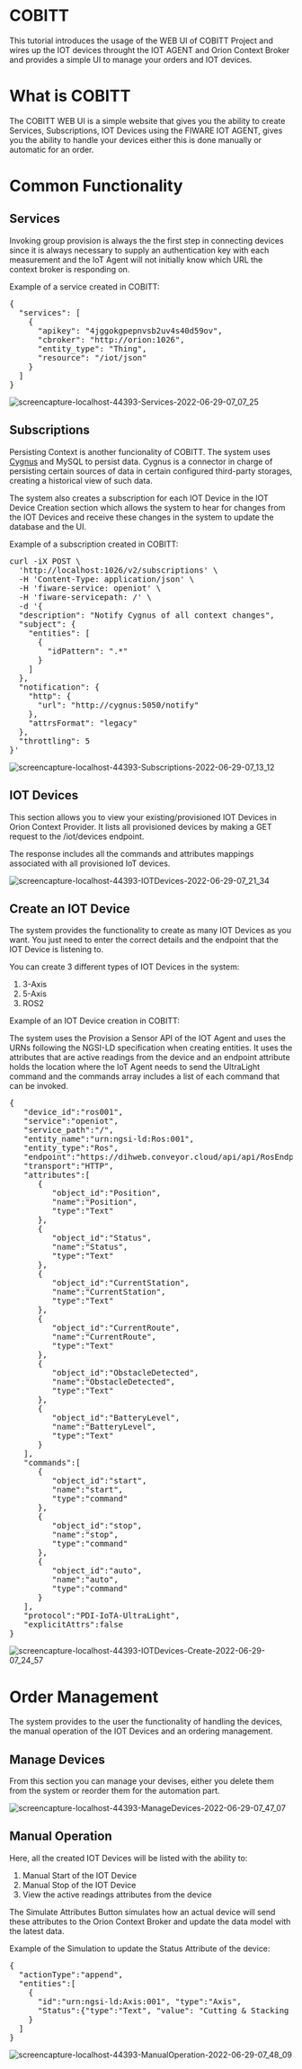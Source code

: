 # COBITT

<p>This tutorial introduces the usage of the WEB UI of COBITT Project and wires up the IOT devices throught the IOT AGENT and Orion Context Broker and provides a simple UI to manage your orders and IOT devices.</p>


<h1>
  What is COBITT 
</h1>

<p>
  The COBITT WEB UI is a simple website that gives you the ability to create Services, Subscriptions, IOT Devices using the FIWARE IOT AGENT, gives you the ability to handle your devices either this is done manually or automatic for an order.
</p>

<h1>
  Common Functionality
</h1>

<h2>
  Services
</h2>

<p>
  Invoking group provision is always the the first step in connecting devices since it is always necessary to
supply an authentication key with each measurement and the IoT Agent will not initially know which URL
the context broker is responding on.
</p>

<p>
  Example of a service created in COBITT:
</p>
  
<pre>
{
  "services": [
    {
      "apikey": "4jggokgpepnvsb2uv4s40d59ov",
      "cbroker": "http://orion:1026",
      "entity_type": "Thing",
      "resource": "/iot/json"
    }
  ]
}
</pre>

![screencapture-localhost-44393-Services-2022-06-29-07_07_25](https://user-images.githubusercontent.com/15981121/176349467-8475d806-2ed0-42ae-9891-e9a7d86cc4d8.png)


<h2>
  Subscriptions
</h2>

<p>
  Persisting Context is another funcionality of COBITT. The system uses <a href="https://fiware-cygnus.readthedocs.io/en/latest/">Cygnus</a> and MySQL to persist data. Cygnus is a connector in charge of persisting certain sources of data in certain configured third-party storages, creating a historical view of such data.
</p>

<p>
  The system also creates a subscription for each IOT Device in the IOT Device Creation section which allows the system to hear for changes from the IOT Devices and receive these changes in the system to update the database and the UI.
</p>

<p>
  Example of a subscription created in COBITT:
</p>

<pre>
curl -iX POST \
  'http://localhost:1026/v2/subscriptions' \
  -H 'Content-Type: application/json' \
  -H 'fiware-service: openiot' \
  -H 'fiware-servicepath: /' \
  -d '{
  "description": "Notify Cygnus of all context changes",
  "subject": {
    "entities": [
      {
        "idPattern": ".*"
      }
    ]
  },
  "notification": {
    "http": {
      "url": "http://cygnus:5050/notify"
    },
    "attrsFormat": "legacy"
  },
  "throttling": 5
}'
</pre>

![screencapture-localhost-44393-Subscriptions-2022-06-29-07_13_12](https://user-images.githubusercontent.com/15981121/176350128-bd039e70-8e1a-4840-a92b-0dae3319bb5c.png)


<h2>
  IOT Devices
</h2>

<p>
  This section allows you to view your existing/provisioned IOT Devices in Orion Context Provider. It lists all provisioned devices by making a GET request to the /iot/devices endpoint.

The response includes all the commands and attributes mappings associated with all provisioned IoT devices.
</p>

![screencapture-localhost-44393-IOTDevices-2022-06-29-07_21_34](https://user-images.githubusercontent.com/15981121/176351010-d0b0bc5b-3403-4176-ad36-beb595f77ed9.png)



<h2>
  Create an IOT Device
</h2>

<p>
  The system provides the functionality to create as many IOT Devices as you want. You just need to enter the correct details and the endpoint that the IOT Device is listening to.
  
  You can create 3 different types of IOT Devices in the system:
  <ol>
    <li>
      3-Axis
    </li>
    <li>
      5-Axis
    </li>
    <li>
      ROS2
    </li>
  </ol>
</p>

<p>
  Example of an IOT Device creation in COBITT:
</p>

<p>
  The system uses the Provision a Sensor API of the IOT Agent and uses the URNs following the NGSI-LD specification when creating entities. It uses the attributes that are active readings from the device and an endpoint attribute holds
the location where the IoT Agent needs to send the UltraLight command and the commands array includes a list of each command that can be invoked. 
</p>

<pre>
{
   "device_id":"ros001",
   "service":"openiot",
   "service_path":"/",
   "entity_name":"urn:ngsi-ld:Ros:001",
   "entity_type":"Ros",
   "endpoint":"https://dihweb.conveyor.cloud/api/api/RosEndpoint",
   "transport":"HTTP",
   "attributes":[
      {
         "object_id":"Position",
         "name":"Position",
         "type":"Text"
      },
      {
         "object_id":"Status",
         "name":"Status",
         "type":"Text"
      },
      {
         "object_id":"CurrentStation",
         "name":"CurrentStation",
         "type":"Text"
      },
      {
         "object_id":"CurrentRoute",
         "name":"CurrentRoute",
         "type":"Text"
      },
      {
         "object_id":"ObstacleDetected",
         "name":"ObstacleDetected",
         "type":"Text"
      },
      {
         "object_id":"BatteryLevel",
         "name":"BatteryLevel",
         "type":"Text"
      }
   ],
   "commands":[
      {
         "object_id":"start",
         "name":"start",
         "type":"command"
      },
      {
         "object_id":"stop",
         "name":"stop",
         "type":"command"
      },
      {
         "object_id":"auto",
         "name":"auto",
         "type":"command"
      }
   ],
   "protocol":"PDI-IoTA-UltraLight",
   "explicitAttrs":false
}
</pre>

![screencapture-localhost-44393-IOTDevices-Create-2022-06-29-07_24_57](https://user-images.githubusercontent.com/15981121/176351370-54ead41c-3c73-47e6-bbef-f8dfcdae2689.png)


<h1>
  Order Management
</h1>

<p>
  The system provides to the user the functionality of handling the devices, the manual operation of the IOT Devices and an ordering management.
</p>


<h2>
  Manage Devices
</h2>

<p>
  From this section you can manage your devises, either you delete them from the system or reorder them for the automation part.
</p>

![screencapture-localhost-44393-ManageDevices-2022-06-29-07_47_07](https://user-images.githubusercontent.com/15981121/176353839-e7f2b779-2372-4a15-8242-169c400c04b4.png)

<h2>
  Manual Operation
</h2>

<p>
  Here, all the created IOT Devices will be listed with the ability to:
   <ol>
    <li>
      Manual Start of the IOT Device
    </li>
    <li>
      Manual Stop of the IOT Device
    </li>
    <li>
      View the active readings attributes from the device
    </li>
  </ol>
</p>

<p>
  The Simulate Attributes Button simulates how an actual device will send these attributes to the Orion Context Broker and update the data model with the latest data. 
</p>
  
<p>
 Example of the Simulation to update the Status Attribute of the device: 
</p>

<pre>
{
  "actionType":"append",
  "entities":[
    {
      "id":"urn:ngsi-ld:Axis:001", "type":"Axis",
      "Status":{"type":"Text", "value": "Cutting & Stacking Complete"}
    }
  ]
}
</pre>


![screencapture-localhost-44393-ManualOperation-2022-06-29-07_48_09](https://user-images.githubusercontent.com/15981121/176353944-85ca3fc2-cff9-4786-beea-8fb628d74c4c.png)

